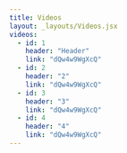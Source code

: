 ```yaml
---
title: Videos
layout: _layouts/Videos.jsx
videos:
  - id: 1
    header: "Header"
    link: "dQw4w9WgXcQ"
  - id: 2
    header: "2"
    link: "dQw4w9WgXcQ"
  - id: 3
    header: "3"
    link: "dQw4w9WgXcQ"
  - id: 4
    header: "4"
    link: "dQw4w9WgXcQ"
---
```

